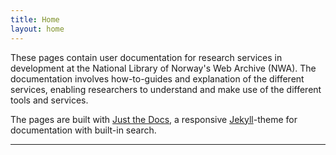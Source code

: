 ```yaml
---
title: Home
layout: home
---
```


These pages contain user documentation for research services in development at the National Library of Norway's Web Archive (NWA).
The documentation involves how-to-guides and explanation of the different services, enabling researchers to understand and make use of the different tools and services.





The pages are built with [Just the Docs](https://just-the-docs.github.io/just-the-docs/), a responsive [Jekyll](https://jekyllrb.com)-theme for documentation with built-in search.

----

[^1]: [It can take up to 10 minutes for changes to your site to publish after you push the changes to GitHub](https://docs.github.com/en/pages/setting-up-a-github-pages-site-with-jekyll/creating-a-github-pages-site-with-jekyll#creating-your-site).


[Jekyll]: https://jekyllrb.com
[Just the Docs]: https://just-the-docs.github.io/just-the-docs/
